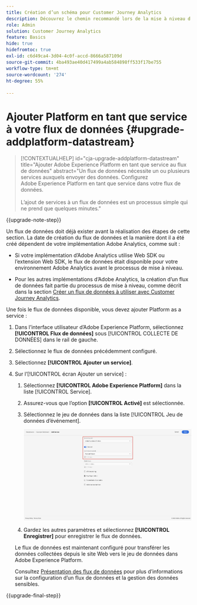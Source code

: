 ```yaml
---
title: Création d’un schéma pour Customer Journey Analytics
description: Découvrez le chemin recommandé lors de la mise à niveau d’Adobe Analytics vers Customer Journey Analytics
role: Admin
solution: Customer Journey Analytics
feature: Basics
hide: true
hidefromtoc: true
exl-id: c6d49ca4-3d04-4c0f-accd-8666a587109d
source-git-commit: 4ba493ae40d417499a4ab584898ff533f17be755
workflow-type: tm+mt
source-wordcount: '274'
ht-degree: 55%

---
```


# Ajouter Platform en tant que service à votre flux de données {#upgrade-addplatform-datastream}

<!-- markdownlint-disable MD034 -->

>[!CONTEXTUALHELP]
>id="cja-upgrade-addplatform-datastream"
>title="Ajouter Adobe Experience Platform en tant que service au flux de données"
>abstract="Un flux de données nécessite un ou plusieurs services auxquels envoyer des données. Configurez Adobe Experience Platform en tant que service dans votre flux de données.<br><br>L’ajout de services à un flux de données est un processus simple qui ne prend que quelques minutes."

<!-- markdownlint-enable MD034 -->

{{upgrade-note-step}}

<!-- Should we single source this instead of duplicate it? The following steps were copied from: /help/data-ingestion/aepwebsdk.md-->

Un flux de données doit déjà exister avant la réalisation des étapes de cette section. La date de création du flux de données et la manière dont il a été créé dépendent de votre implémentation Adobe Analytics, comme suit :

* Si votre implémentation d’Adobe Analytics utilise Web SDK ou l’extension Web SDK, le flux de données était disponible pour votre environnement Adobe Analytics avant le processus de mise à niveau.

* Pour les autres implémentations d’Adobe Analytics, la création d’un flux de données fait partie du processus de mise à niveau, comme décrit dans la section [Créer un flux de données à utiliser avec Customer Journey Analytics](/help/getting-started/cja-upgrade/cja-upgrade-datastream.md).

Une fois le flux de données disponible, vous devez ajouter Platform as a service :

1. Dans l’interface utilisateur d’Adobe Experience Platform, sélectionnez **[!UICONTROL Flux de données]** sous [!UICONTROL COLLECTE DE DONNÉES] dans le rail de gauche.

1. Sélectionnez le flux de données précédemment configuré. <!--true?-->

1. Sélectionnez **[!UICONTROL Ajouter un service]**.

1. Sur l’[!UICONTROL écran Ajouter un service] :

   1. Sélectionnez **[!UICONTROL Adobe Experience Platform]** dans la liste [!UICONTROL Service].

   1. Assurez-vous que l’option **[!UICONTROL Activé]** est sélectionnée.

   1. Sélectionnez le jeu de données dans la liste [!UICONTROL Jeu de données d’événement].

      ![Service AEP de flux de données](./assets/datastream-aep-service.png)

   1. Gardez les autres paramètres et sélectionnez **[!UICONTROL Enregistrer]** pour enregistrer le flux de données.

   Le flux de données est maintenant configuré pour transférer les données collectées depuis le site Web vers le jeu de données dans Adobe Experience Platform.

   Consultez [Présentation des flux de données](https://experienceleague.adobe.com/docs/experience-platform/datastreams/overview.html?lang=fr) pour plus d’informations sur la configuration d’un flux de données et la gestion des données sensibles.

{{upgrade-final-step}}
